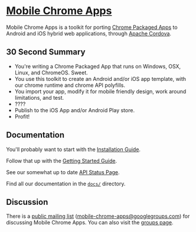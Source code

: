 # [Mobile Chrome Apps](//github.com/MobileChromeApps/mobile-chrome-apps)

Mobile Chrome Apps is a toolkit for porting [Chrome Packaged Apps](http://developer.chrome.com/apps) to Android and iOS hybrid web applications, through [Apache Cordova](http://cordova.apache.org/).

## 30 Second Summary

* You're writing a Chrome Packaged App that runs on Windows, OSX, Linux, and ChromeOS.  Sweet.
* You use this toolkit to create an Android and/or iOS app template, with our chrome runtime and chrome API polyfills.
* You import your app, modify it for mobile friendly design, work around limitations, and test.
* ????
* Publish to the iOS App and/or Android Play store.
* Profit!

## Documentation

You'll probably want to start with the [Installation Guide](docs/Installation.md).

Follow that up with the [Getting Started Guide](docs/GettingStarted.md).

See our somewhat up to date [API Status Page](docs/APIStatus.md).

Find all our documentation in the [`docs/`](docs/) directory.


## Discussion

There is a [public mailing list](mailto:mobile-chrome-apps@googlegroups.com) (mobile-chrome-apps@googlegroups.com) for discussing Mobile Chrome Apps.  You can also visit the [groups page](//groups.google.com/forum/?fromgroups#!forum/mobile-chrome-apps).
